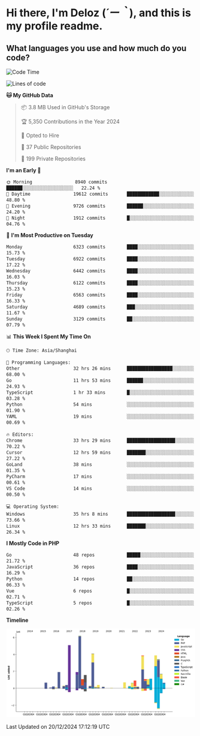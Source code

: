 # **Hi there, I'm Deloz (*´ー｀*), and this is my profile readme.**

## **What languages you use and how much do you code?**

<!--START_SECTION:waka-->
![Code Time](http://img.shields.io/badge/Code%20Time-5%2C320%20hrs%2030%20mins-blue)

![Lines of code](https://img.shields.io/badge/From%20Hello%20World%20I%27ve%20Written-43.9%20million%20lines%20of%20code-blue)

**🐱 My GitHub Data** 

> 📦 3.8 MB Used in GitHub's Storage 
 > 
> 🏆 5,350 Contributions in the Year 2024
 > 
> 💼 Opted to Hire
 > 
> 📜 37 Public Repositories 
 > 
> 🔑 199 Private Repositories 
 > 
**I'm an Early 🐤** 

```text
🌞 Morning                8940 commits        ██████░░░░░░░░░░░░░░░░░░░   22.24 % 
🌆 Daytime                19612 commits       ████████████░░░░░░░░░░░░░   48.80 % 
🌃 Evening                9726 commits        ██████░░░░░░░░░░░░░░░░░░░   24.20 % 
🌙 Night                  1912 commits        █░░░░░░░░░░░░░░░░░░░░░░░░   04.76 % 
```
📅 **I'm Most Productive on Tuesday** 

```text
Monday                   6323 commits        ████░░░░░░░░░░░░░░░░░░░░░   15.73 % 
Tuesday                  6922 commits        ████░░░░░░░░░░░░░░░░░░░░░   17.22 % 
Wednesday                6442 commits        ████░░░░░░░░░░░░░░░░░░░░░   16.03 % 
Thursday                 6122 commits        ████░░░░░░░░░░░░░░░░░░░░░   15.23 % 
Friday                   6563 commits        ████░░░░░░░░░░░░░░░░░░░░░   16.33 % 
Saturday                 4689 commits        ███░░░░░░░░░░░░░░░░░░░░░░   11.67 % 
Sunday                   3129 commits        ██░░░░░░░░░░░░░░░░░░░░░░░   07.79 % 
```


📊 **This Week I Spent My Time On** 

```text
🕑︎ Time Zone: Asia/Shanghai

💬 Programming Languages: 
Other                    32 hrs 26 mins      █████████████████░░░░░░░░   68.00 % 
Go                       11 hrs 53 mins      ██████░░░░░░░░░░░░░░░░░░░   24.93 % 
TypeScript               1 hr 33 mins        █░░░░░░░░░░░░░░░░░░░░░░░░   03.28 % 
Python                   54 mins             ░░░░░░░░░░░░░░░░░░░░░░░░░   01.90 % 
YAML                     19 mins             ░░░░░░░░░░░░░░░░░░░░░░░░░   00.69 % 

🔥 Editors: 
Chrome                   33 hrs 29 mins      ██████████████████░░░░░░░   70.22 % 
Cursor                   12 hrs 59 mins      ███████░░░░░░░░░░░░░░░░░░   27.22 % 
GoLand                   38 mins             ░░░░░░░░░░░░░░░░░░░░░░░░░   01.35 % 
PyCharm                  17 mins             ░░░░░░░░░░░░░░░░░░░░░░░░░   00.61 % 
VS Code                  14 mins             ░░░░░░░░░░░░░░░░░░░░░░░░░   00.50 % 

💻 Operating System: 
Windows                  35 hrs 8 mins       ██████████████████░░░░░░░   73.66 % 
Linux                    12 hrs 33 mins      ███████░░░░░░░░░░░░░░░░░░   26.34 % 
```

**I Mostly Code in PHP** 

```text
Go                       48 repos            █████░░░░░░░░░░░░░░░░░░░░   21.72 % 
JavaScript               36 repos            ████░░░░░░░░░░░░░░░░░░░░░   16.29 % 
Python                   14 repos            ██░░░░░░░░░░░░░░░░░░░░░░░   06.33 % 
Vue                      6 repos             █░░░░░░░░░░░░░░░░░░░░░░░░   02.71 % 
TypeScript               5 repos             █░░░░░░░░░░░░░░░░░░░░░░░░   02.26 % 
```



**Timeline**

![Lines of Code chart](https://raw.githubusercontent.com/deloz/deloz/main/assets/bar_graph.png)


 Last Updated on 20/12/2024 17:12:19 UTC
<!--END_SECTION:waka-->
